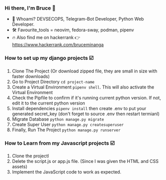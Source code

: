 ### Hi there, I'm Bruce 👋

- 🌱 Whoami? DEVSECOPS, Telegram-Bot Developer, Python Web Developer.
- 🛠 Favourite_tools = neovim, fedora-sway, podman, pipenv 
- 🔥 Also find me on hackerrank 👉 https://www.hackerrank.com/bruceminanga

### How to set up my django projects :ballot_box_with_check:
1. Clone The Project (Or download zipped file, they are small in size with faster downloads)
2. Go to Project Directory `cd project-name`
3. Create a Virtual Environment `pipenv shell`. This will also activate the Virtual Environment
4. Check the Pipfile to confirm if it's running current python version. If not, edit it to the current python version
5. Install dependencies `pipenv install` then create .env to put your generated secret_key (don't forget to source .env then restart termianl)
6. Migrate Database `python manage.py migrate`
7. Create Super User `python manage.py createsuperuser`
8. Finally, Run The Project `python manage.py runserver` 

### How to Learn from my Javascript projects :ballot_box_with_check:
1. Clone the projectl
2. Delete the script.js or app.js file. (Since I was given the HTML and CSS assets)
3. Implement the JavaScript code to work as expected.




